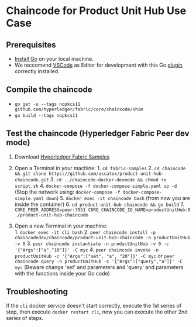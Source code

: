 # Chaincode for Product Unit Hub Use Case
## Prerequisites
* [Install Go](https://golang.org/doc/install) on your local machine.
* We reccomend [VSCode](https://code.visualstudio.com/) as Editor for development with this Go [plugin](https://code.visualstudio.com/docs/languages/go) correctly installed.

## Compile the chaincode
* `go get -u --tags nopkcs11 github.com/hyperledger/fabric/core/chaincode/shim`
* `go build --tags nopkcs11`

## Test the chaincode (Hyperledger Fabric Peer dev mode)
1. Download [Hyperledger Fabric Samples](https://hyperledger-fabric.readthedocs.io/en/latest/samples.html)
2. Open a Terminal in your machine:
        1. `cd fabric-samples`
        2. `cd chaincode && git clone https://github.com/ascatox/product-unit-hub-chaincode.git`
        3. `cd ../chaincode-docker-devmode && chmod +x script.sh`
        4. `docker-compose -f docker-compose-simple.yaml up -d` (Stop the network using: `docker-compose -f docker-compose-simple.yaml down`)
        5. `docker exec -it chaincode bash` (from now you are inside the container)
        6. `cd product-unit-hub-chaincode && go build`
        7. `CORE_PEER_ADDRESS=peer:7051 CORE_CHAINCODE_ID_NAME=productUnitHub:0 ./product-unit-hub-chaincode`

3. Open a new Terminal in your machine:<br/>
        1. `docker exec -it cli bash`
        2. `peer chaincode install -p chaincodedev/chaincode/product-unit-hub-chaincode -n productUnitHub -v 0`
        3. `peer chaincode instantiate -n productUnitHub -v 0 -c '{"Args":["a","10"]}' -C myc`
        4. `peer chaincode invoke -n productUnitHub -c '{"Args":["set", "a", "20"]}' -C myc` or `peer chaincode query -n productUnitHub -c '{"Args":["query","a"]}' -C myc` (Beware change 'set' and parameters and 'query' and parameters with the functions inside your Go code)

## Troubleshooting
If the `cli` docker service doesn't start correctly, execute the 1st series of step, then execute `docker restart cli`, now you can execute the other 2nd series of steps.
